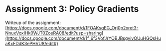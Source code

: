 # Assignment 3: Policy Gradients

Writeup of the assignment: [https://docs.google.com/document/d/1FOAKsqEG_Orj0p2xret3-NnuxVoxIHk0WJT0ZoeRA08/edit?usp=sharing](https://docs.google.com/document/d/1f_6f3VofJrYOBJBsgvivQUuHGQsHuaKxFDdK3ePHVU8/edit#)
